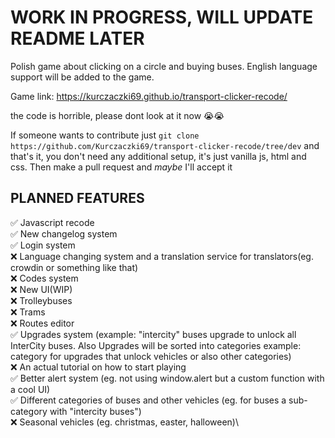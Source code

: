 # WORK IN PROGRESS, WILL UPDATE README LATER

Polish game about clicking on a circle and buying buses.
English language support will be added to the game.

Game link: https://kurczaczki69.github.io/transport-clicker-recode/

the code is horrible, please dont look at it now 😭😭

If someone wants to contribute just `git clone https://github.com/Kurczaczki69/transport-clicker-recode/tree/dev` and that's it, you don't need any additional setup, it's just vanilla js, html and css. Then make a pull request and _maybe_ I'll accept it 

## PLANNED FEATURES

✅ Javascript recode\
✅ New changelog system\
✅ Login system\
❌ Language changing system and a translation service for translators(eg. crowdin or something like that)\
❌ Codes system\
❌ New UI(WIP)\
❌ Trolleybuses\
❌ Trams\
❌ Routes editor\
✅ Upgrades system (example: "intercity" buses upgrade to unlock all InterCity buses. Also Upgrades will be sorted into categories example: category for upgrades that unlock vehicles or also other categories)\
❌ An actual tutorial on how to start playing\
✅ Better alert system (eg. not using window.alert but a custom function with a cool UI)\
✅ Different categories of buses and other vehicles (eg. for buses a sub-category with "intercity buses")\
❌ Seasonal vehicles (eg. christmas, easter, halloween)\
